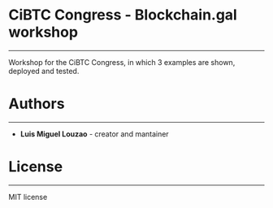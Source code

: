 # CiBTC Congress - Blockchain.gal workshop
___
Workshop for the CiBTC Congress, in which 3 examples are shown, deployed and tested.

# Authors
---
* **Luis Miguel Louzao** - creator and mantainer

# License
---
MIT license